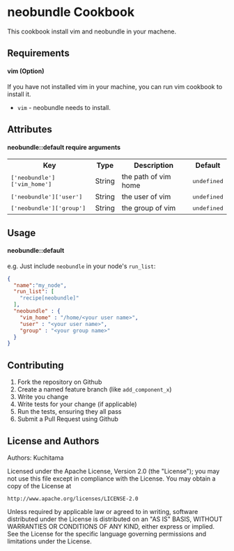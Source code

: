neobundle Cookbook
==================
This cookbook install vim and neobundle in your machene.

Requirements
------------

#### vim (Option)
If you have not installed vim in your machine, you can run vim cookbook to install it.
- `vim` - neobundle needs to install.

Attributes
----------

#### neobundle::default require arguments
<table>
  <tr>
    <th>Key</th>
    <th>Type</th>
    <th>Description</th>
    <th>Default</th>
  </tr>
  <tr>
    <td><tt>['neobundle']['vim_home']</tt></td>
    <td>String</td>
    <td>the path of vim home</td>
    <td><tt>undefined</tt></td>
  </tr>
  <tr>
    <td><tt>['neobundle']['user']</tt></td>
    <td>String</td>
    <td>the user of vim</td>
    <td><tt>undefined</tt></td>
  </tr>
  <tr>
    <td><tt>['neobundle']['group']</tt></td>
    <td>String</td>
    <td>the group of vim</td>
    <td><tt>undefined</tt></td>
  </tr>
</table>

Usage
-----
#### neobundle::default

e.g.
Just include `neobundle` in your node's `run_list`:

```json
{
  "name":"my_node",
  "run_list": [
    "recipe[neobundle]"
  ],
  "neobundle" : {
    "vim_home" : "/home/<your user name>",
    "user" : "<your user name>",
    "group" : "<your group name>"
  }
}
```

Contributing
------------
1. Fork the repository on Github
2. Create a named feature branch (like `add_component_x`)
3. Write you change
4. Write tests for your change (if applicable)
5. Run the tests, ensuring they all pass
6. Submit a Pull Request using Github

License and Authors
-------------------
Authors: Kuchitama

Licensed under the Apache License, Version 2.0 (the "License");
you may not use this file except in compliance with the License.
You may obtain a copy of the License at

    http://www.apache.org/licenses/LICENSE-2.0

Unless required by applicable law or agreed to in writing, software
distributed under the License is distributed on an "AS IS" BASIS,
WITHOUT WARRANTIES OR CONDITIONS OF ANY KIND, either express or implied.
See the License for the specific language governing permissions and
limitations under the License.
